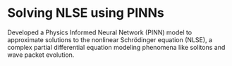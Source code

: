 # Solving NLSE using PINNs
 Developed a Physics Informed Neural Network (PINN) model to approximate solutions to the nonlinear Schrödinger equation (NLSE), a complex partial differential equation modeling phenomena like solitons and wave packet evolution.
